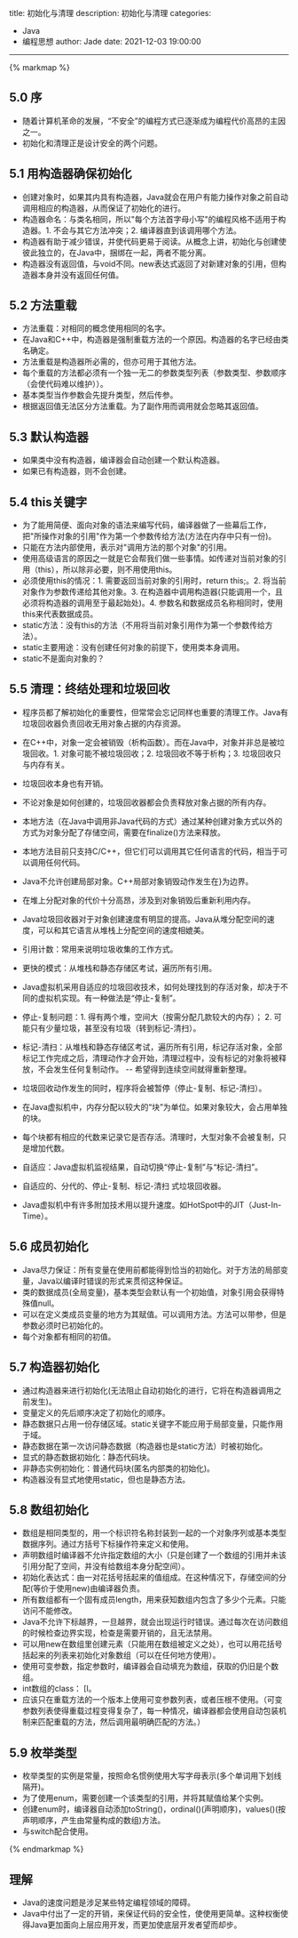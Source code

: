 title: 初始化与清理
description: 初始化与清理
categories: 
  - Java
  - 编程思想
author: Jade
date: 2021-12-03 19:00:00
---

{% markmap %}

## 5.0 序
- 随着计算机革命的发展，“不安全”的编程方式已逐渐成为编程代价高昂的主因之一。
- 初始化和清理正是设计安全的两个问题。

## 5.1 用构造器确保初始化
- 创建对象时，如果其内具有构造器，Java就会在用户有能力操作对象之前自动调用相应的构造器，从而保证了初始化的进行。
- 构造器命名：与类名相同，所以"每个方法首字母小写"的编程风格不适用于构造器。1. 不会与其它方法冲突；2. 编译器直到该调用哪个方法。
- 构造器有助于减少错误，并使代码更易于阅读。从概念上讲，初始化与创建使彼此独立的，在Java中，捆绑在一起，两者不能分离。
- 构造器没有返回值，与void不同。new表达式返回了对新建对象的引用，但构造器本身并没有返回任何值。

## 5.2 方法重载
- 方法重载：对相同的概念使用相同的名字。
- 在Java和C++中，构造器是强制重载方法的一个原因。构造器的名字已经由类名确定。
- 方法重载是构造器所必需的，但亦可用于其他方法。
- 每个重载的方法都必须有一个独一无二的参数类型列表（参数类型、参数顺序（会使代码难以维护））。
- 基本类型当作参数会先提升类型，然后传参。
- 根据返回值无法区分方法重载。为了副作用而调用就会忽略其返回值。

## 5.3 默认构造器
- 如果类中没有构造器，编译器会自动创建一个默认构造器。
- 如果已有构造器，则不会创建。

## 5.4 this关键字
- 为了能用简便、面向对象的语法来编写代码，编译器做了一些幕后工作，把"所操作对象的引用"作为第一个参数传给方法(方法在内存中只有一份)。
- 只能在方法内部使用，表示对"调用方法的那个对象"的引用。
- 使用高级语言的原因之一就是它会帮我们做一些事情。如传递对当前对象的引用（this），所以除非必要，则不用使用this。
- 必须使用this的情况：1. 需要返回当前对象的引用时，return this;。2. 将当前对象作为参数传递给其他对象。3. 在构造器中调用构造器(只能调用一个，且必须将构造器的调用至于最起始处)。4. 参数名和数据成员名称相同时，使用this来代表数据成员。
- static方法：没有this的方法（不用将当前对象引用作为第一个参数传给方法）。
- static主要用途：没有创建任何对象的前提下，使用类本身调用。
- static不是面向对象的？

## 5.5 清理：终结处理和垃圾回收
- 程序员都了解初始化的重要性，但常常会忘记同样也重要的清理工作。Java有垃圾回收器负责回收无用对象占据的内存资源。
- 在C++中，对象一定会被销毁（析构函数）。而在Java中，对象并非总是被垃圾回收。1. 对象可能不被垃圾回收；2. 垃圾回收不等于析构；3. 垃圾回收只与内存有关。
- 垃圾回收本身也有开销。
- 不论对象是如何创建的，垃圾回收器都会负责释放对象占据的所有内存。
- 本地方法（在Java中调用非Java代码的方式）通过某种创建对象方式以外的方式为对象分配了存储空间，需要在finalize()方法来释放。
- 本地方法目前只支持C/C++，但它们可以调用其它任何语言的代码，相当于可以调用任何代码。
- Java不允许创建局部对象。C++局部对象销毁动作发生在}为边界。

- 在堆上分配对象的代价十分高昂，涉及到对象销毁后重新利用内存。
- Java垃圾回收器对于对象创建速度有明显的提高。Java从堆分配空间的速度，可以和其它语言从堆栈上分配空间的速度相媲美。
- 引用计数：常用来说明垃圾收集的工作方式。
- 更快的模式：从堆栈和静态存储区考试，遍历所有引用。
- Java虚拟机采用自适应的垃圾回收技术，如何处理找到的存活对象，却决于不同的虚拟机实现。有一种做法是“停止-复制”。
- 停止-复制问题：1. 得有两个堆，空间大（按需分配几款较大的内存）； 2. 可能只有少量垃圾，甚至没有垃圾（转到标记-清扫）。
- 标记-清扫：从堆栈和静态存储区考试，遍历所有引用，标记存活对象，全部标记工作完成之后，清理动作才会开始，清理过程中，没有标记的对象将被释放，不会发生任何复制动作。 -- 希望得到连续空间就得重新整理。
- 垃圾回收动作发生的同时，程序将会被暂停（停止-复制、标记-清扫）。
- 在Java虚拟机中，内存分配以较大的“块”为单位。如果对象较大，会占用单独的块。
- 每个块都有相应的代数来记录它是否存活。清理时，大型对象不会被复制，只是增加代数。
- 自适应：Java虚拟机监视结果，自动切换“停止-复制”与“标记-清扫”。
- 自适应的、分代的、停止-复制、标记-清扫 式垃圾回收器。
- Java虚拟机中有许多附加技术用以提升速度。如HotSpot中的JIT（Just-In-Time）。

## 5.6 成员初始化
- Java尽力保证：所有变量在使用前都能得到恰当的初始化。对于方法的局部变量，Java以编译时错误的形式来贯彻这种保证。
- 类的数据成员(全局变量)，基本类型会默认有一个初始值，对象引用会获得特殊值null。
- 可以在定义类成员变量的地方为其赋值。可以调用方法。方法可以带参，但是参数必须时已初始化的。
- 每个对象都有相同的初值。

## 5.7 构造器初始化
- 通过构造器来进行初始化(无法阻止自动初始化的进行，它将在构造器调用之前发生)。
- 变量定义的先后顺序决定了初始化的顺序。
- 静态数据只占用一份存储区域。static关键字不能应用于局部变量，只能作用于域。
- 静态数据在第一次访问静态数据（构造器也是static方法）时被初始化。
- 显式的静态数据初始化：静态代码块。
- 非静态实例初始化：普通代码块(匿名内部类的初始化)。
- 构造器没有显式地使用static，但也是静态方法。

## 5.8 数组初始化
- 数组是相同类型的，用一个标识符名称封装到一起的一个对象序列或基本类型数据序列。通过方括号下标操作符来定义和使用。
- 声明数组时编译器不允许指定数组的大小（只是创建了一个数组的引用并未该引用分配了空间，并没有给数组本身分配空间）。
- 初始化表达式：由一对花括号括起来的值组成。在这种情况下，存储空间的分配(等价于使用new)由编译器负责。
- 所有数组都有一个固有成员length，用来获知数组内包含了多少个元素。只能访问不能修改。
- Java不允许下标越界，一旦越界，就会出现运行时错误。通过每次在访问数组的时候检查边界实现，检查是需要开销的，且无法禁用。
- 可以用new在数组里创建元素（只能用在数组被定义之处），也可以用花括号括起来的列表来初始化对象数组（可以在任何地方使用）。
- 使用可变参数，指定参数时，编译器会自动填充为数组，获取的仍旧是个数组。
- int数组的class： [I。
- 应该只在重载方法的一个版本上使用可变参数列表，或者压根不使用。（可变参数列表使得重载过程变得复杂了，每一种情况，编译器都会使用自动包装机制来匹配重载的方法，然后调用最明确匹配的方法。）

## 5.9 枚举类型
- 枚举类型的实例是常量，按照命名惯例使用大写字母表示(多个单词用下划线隔开)。
- 为了使用enum，需要创建一个该类型的引用，并将其赋值给某个实例。
- 创建enum时，编译器自动添加toString()，ordinal()(声明顺序)，values()(按声明顺序，产生由常量构成的数组)方法。
- 与switch配合使用。

{% endmarkmap %}

## 理解
- Java的速度问题是涉足某些特定编程领域的障碍。
- Java中付出了一定的开销，来保证代码的安全性，使使用更简单。这种权衡使得Java更加面向上层应用开发，而更加使底层开发者望而却步。
